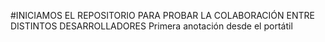 #INICIAMOS EL REPOSITORIO PARA PROBAR LA COLABORACIÓN ENTRE DISTINTOS DESARROLLADORES
Primera anotación desde el portátil

